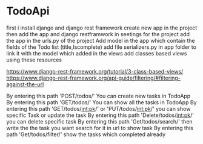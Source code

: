# TodoApi
first i install django and django rest framework
create new app in the project
then add the app and django restframwork in seetings for the project
add the app in the urls.py of the project
Add model in the app which contain the fields of the Todo list (title,Iscomplete)
add file serializers.py in app folder to link it with the model which added 
in the views add classes based views using these resources 

https://www.django-rest-framework.org/tutorial/3-class-based-views/
https://www.django-rest-framework.org/api-guide/filtering/#filtering-against-the-url

By entering this path 'POST/todos/' You can create new tasks in TodoApp
By entering this path 'GET/todos/' You can show all the tasks in TodoApp
By entering this path 'GET/todos/<int:pk>/' or 'PUT/todos/<int:pk>/' you can show specific Task or update the task 
By entering this path 'Delete/todos/<int:pk>/' you can delete specific task
By entering this path 'Get/todos/search/' then write the the task you want search for it in url to show task
By entering this path 'Get/todos/filter/' show the tasks which completed already

